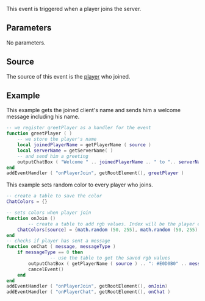 This event is triggered when a player joins the server.

Parameters
----------

No parameters.

Source
------

The source of this event is the [player](/player.md "wikilink") who joined.

Example
-------

This example gets the joined client's name and sends him a welcome message including his name.

``` lua
-- we register greetPlayer as a handler for the event
function greetPlayer ( )
    -- we store the player's name
    local joinedPlayerName = getPlayerName ( source )
    local serverName = getServerName( )
    -- and send him a greeting
    outputChatBox ( "Welcome " .. joinedPlayerName .. " to ".. serverName .."!" , source, 255, 255, 255 )
end
addEventHandler ( "onPlayerJoin", getRootElement(), greetPlayer )
```

This example sets random color to every player who joins.

``` lua
-- create a table to save the color
ChatColors = {}

-- sets colors when player join
function onJoin ()
        -- create a table to add rgb values. Index will be the player element
    ChatColors[source] = {math.random (50, 255), math.random (50, 255), math.random (50, 255)}
end
-- checks if player has sent a message
function onChat ( message, messageType )
    if messageType == 0 then
                -- use the table to get the saved rgb values
        outputChatBox ( getPlayerName ( source ) .. ": #E0D0B0" .. message, getRootElement(), ChatColors[source][1], ChatColors[source][2], ChatColors[source][3], true )
        cancelEvent()
    end
end
addEventHandler ( "onPlayerJoin", getRootElement(), onJoin)
addEventHandler ( "onPlayerChat", getRootElement(), onChat )
```
